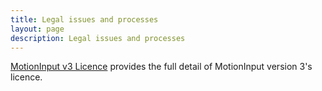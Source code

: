 ```yaml
---
title: Legal issues and processes
layout: page
description: Legal issues and processes
---
```


[MotionInput v3 Licence](https://students.cs.ucl.ac.uk/software/MotionInput/v2/MotionInput3-Licence-v1.03.txt) provides the full detail of MotionInput version 3's licence.